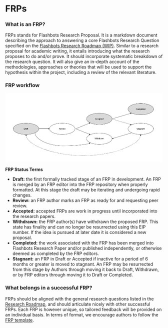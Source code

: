 # FRPs

### What is an FRP?
FRPs stands for Flashbots Research Proposal. It is a markdown document describing the approach to answering a core Flashbots Research Question specified on the [Flashbots Research Roadmap (WIP)](research_roadmap.md). Similar to a research proposal for academic writing, it entails introducing what the research proposes to do and/or prove. It should incorporate systematic breakdown of the research question. It will also give an in-depth account of the methodologies, approaches or theories that will be used to support the hypothesis within the project, including a review of the relevant literature. 

### FRP workflow
![FRP Workflow Diagram](/assets/Flashbots_frpWorkflow.png)
 
**FRP Status Terms**
- **Draft:** the first formally tracked stage of an FRP in development. An FRP is merged by an FRP editor into the FRP repository when properly formatted. At this stage the draft may be iterating and undergoing rapid changes.
- **Review:** an FRP author marks an FRP as ready for and requesting peer review.
- **Accepted:** accepted FRPs are work in progress until incorporated into the research papers.
- **Withdrawn:** the FRP author(s) have withdrawn the proposed FRP. This state has finality and can no longer be resurrected using this EIP number. If the idea is pursued at later date it is considered a new proposal.
- **Completed:** the work associated with the FRP has been merged into Flashbots Research Paper and/or published independently, or otherwise deemed as completed by the FRP editors.
- **Stagnant:** an FRP in Draft or Accepted if inactive for a period of 6 months or greater is moved to stagnant. An FRP may be resurrected from this stage by Authors through moving it back to Draft, Withdrawn, or by FRP editors through moving it to Draft or Completed.

### What belongs in a successful FRP?
FRPs should be aligned with the general research questions listed in the [Research Roadmap](research_roadmap.md), and should articulate nicely with other successful FRPs. Each FRP is however unique, so tailored feedback will be provided on an individual basis. In terms of format, we encourage authors to follow the [FRP template](FRP-template.md).
